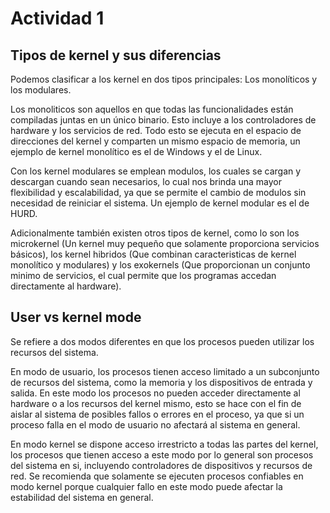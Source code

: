 # Actividad 1
## Tipos de kernel y sus diferencias
Podemos clasificar a los kernel en dos tipos principales: Los monolíticos y los modulares.

Los monoliticos son aquellos en que todas las funcionalidades están compiladas juntas en un único binario. Esto incluye a los controladores de hardware y los servicios de red. Todo esto se ejecuta en el espacio de direcciones del kernel y comparten un mismo espacio de memoria, un ejemplo de kernel monolítico es el de Windows y el de Linux.

Con los kernel modulares se emplean modulos, los cuales se cargan y descargan cuando sean necesarios, lo cual nos brinda una mayor flexibilidad y escalabilidad, ya que se permite el cambio de modulos sin necesidad de reiniciar el sistema. Un ejemplo de kernel modular es el de HURD.

Adicionalmente también existen otros tipos de kernel, como lo son los microkernel (Un kernel muy pequeño que solamente proporciona servicios básicos), los kernel hibridos (Que combinan caracteristicas de kernel monolítico y modulares) y los exokernels (Que proporcionan un conjunto minimo de servicios, el cual permite que los programas accedan directamente al hardware).

## User vs kernel mode

Se refiere a dos modos diferentes en que los procesos pueden utilizar los recursos del sistema.

En modo de usuario, los procesos tienen acceso limitado a un subconjunto de recursos del sistema, como la memoria y los dispositivos de entrada y salida. En este modo los procesos no pueden acceder directamente al hardware o a los recursos del kernel mismo, esto se hace con el fin de aislar al sistema de posibles fallos o errores en el proceso, ya que si un proceso falla en el modo de usuario no afectará al sistema en general.

En modo kernel se dispone acceso irrestricto a todas las partes del kernel, los procesos que tienen acceso a este modo por lo general son procesos del sistema en si, incluyendo controladores de dispositivos y recursos de red. Se recomienda que solamente se ejecuten procesos confiables en modo kernel porque cualquier fallo en este modo puede afectar la estabilidad del sistema en general.
